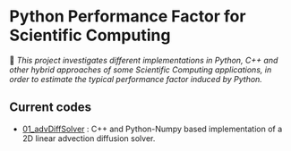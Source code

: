 # Python Performance Factor for Scientific Computing

📜 _This project investigates different implementations in Python, C++ and other hybrid approaches of some Scientific Computing applications,
in order to estimate the typical performance factor induced by Python._

## Current codes

- [01_advDiffSolver](./codes/01_advDiffSolver) : C++ and Python-Numpy based implementation of a 2D linear advection diffusion solver.